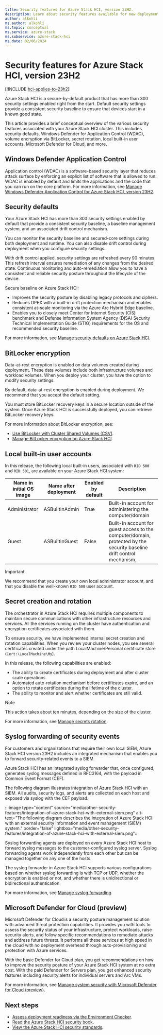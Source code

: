 ```yaml
---
title: Security features for Azure Stack HCI, version 23H2.
description: Learn about security features available for new deployments of Azure Stack HCI, version 23H2.
author: alkohli
ms.author: alkohli
ms.topic: conceptual
ms.service: azure-stack
ms.subservice: azure-stack-hci
ms.date: 02/06/2024
---
```


# Security features for Azure Stack HCI, version 23H2

[!INCLUDE [hci-applies-to-23h2](../../includes/hci-applies-to-23h2.md)]

Azure Stack HCI is a secure-by-default product that has more than 300 security settings enabled right from the start. Default security settings provide a consistent security baseline to ensure that devices start in a known good state.

This article provides a brief conceptual overview of the various security features associated with your Azure Stack HCI cluster. This includes security defaults, Windows Defender for Application Control (WDAC), volume encryption via BitLocker, secret rotation, local built-in user accounts, Microsoft Defender for Cloud, and more.

## Windows Defender Application Control

Application control (WDAC) is a software-based security layer that reduces attack surface by enforcing an explicit list of software that is allowed to run. WDAC is enabled by default and limits the applications and the code that you can run on the core platform. For more information, see [Manage Windows Defender Application Control for Azure Stack HCI, version 23H2](../manage/manage-wdac.md).

## Security defaults

Your Azure Stack HCI has more than 300 security settings enabled by default that provide a consistent security baseline, a baseline management system, and an associated drift control mechanism.

You can monitor the security baseline and secured-core settings during both deployment and runtime. You can also disable drift control during deployment when you configure security settings.

With drift control applied, security settings are refreshed every 90 minutes. This refresh interval ensures remediation of any changes from the desired state. Continuous monitoring and auto-remediation allow you to have a consistent and reliable security posture throughout the lifecycle of the device.

Secure baseline on Azure Stack HCI:

- Improves the security posture by disabling legacy protocols and ciphers.
- Reduces OPEX with a built-in drift protection mechanism and enables consistent at-scale monitoring via the Azure Arc Hybrid Edge baseline.
- Enables you to closely meet Center for Internet Security (CIS) benchmark and Defense Information System Agency (DISA) Security Technical Implementation Guide (STIG) requirements for the OS and recommended security baseline.

For more information, see [Manage security defaults on Azure Stack HCI](../manage/manage-secure-baseline.md).

## BitLocker encryption

Data-at-rest encryption is enabled on data volumes created during deployment. These data volumes include both infrastructure volumes and workload volumes. When you deploy your cluster, you have the option to modify security settings.

By default, data-at-rest encryption is enabled during deployment. We recommend that you accept the default setting.

You must store BitLocker recovery keys in a secure location outside of the system. Once Azure Stack HCI is successfully deployed, you can retrieve BitLocker recovery keys.

For more information about BitLocker encryption, see:

- [Use BitLocker with Cluster Shared Volumes (CSV)](../manage/bitlocker-on-csv.md).
- [Manage BitLocker encryption on Azure Stack HCI](../manage/manage-bitlocker.md).

## Local built-in user accounts

In this release, the following local built-in users, associated with `RID 500` and `RID 501`, are available on your Azure Stack HCI system:

|Name in initial OS image |Name after deployment |Enabled by default |Description |
|-----|-----|-----|-----|
|Administrator |ASBuiltInAdmin |True |Built-in account for administering the computer/domain |
|Guest |ASBuiltInGuest |False |Built-in account for guest access to the computer/domain, protected by the security baseline drift control mechanism. |

> [!IMPORTANT]
> We recommend that you create your own local administrator account, and that you disable the well-known `RID 500` user account.

## Secret creation and rotation

The orchestrator in Azure Stack HCI requires multiple components to maintain secure communications with other infrastructure resources and services. All the services running on the cluster have authentication and encryption certificates associated with them.

To ensure security, we have implemented internal secret creation and rotation capabilities. When you review your cluster nodes, you see several certificates created under the path LocalMachine/Personal certificate store (`Cert:\LocalMachine\My`).

In this release, the following capabilities are enabled:

- The ability to create certificates during deployment and after cluster scale operations.
- Automated auto-rotation mechanism before certificates expire, and an option to rotate certificates during the lifetime of the cluster.
- The ability to monitor and alert whether certificates are still valid.

> [!NOTE]
> This action takes about ten minutes, depending on the size of the cluster.

For more information, see [Manage secrets rotation](../manage/manage-secrets-rotation.md).

## Syslog forwarding of security events

For customers and organizations that require their own local SIEM, Azure Stack HCI version 23H2 includes an integrated mechanism that enables you to forward security-related events to a SIEM.

Azure Stack HCI has an integrated syslog forwarder that, once configured, generates syslog messages defined in RFC3164, with the payload in Common Event Format (CEF).

The following diagram illustrates integration of Azure Stack HCI with an SIEM. All audits, security logs, and alerts are collected on each host and exposed via syslog with the CEF payload.

:::image type="content" source="media/other-security-features/integration-of-azure-stack-hci-with-external-siem.png" alt-text="The following diagram describes the integration of Azure Stack HCI with an external security information and event management (SIEM) system." border="false" lightbox="media/other-security-features/integration-of-azure-stack-hci-with-external-siem.png":::

Syslog forwarding agents are deployed on every Azure Stack HCI host to forward syslog messages to the customer-configured syslog server. Syslog forwarding agents work independently from each other but can be managed together on any one of the hosts.

The syslog forwarder in Azure Stack HCI supports various configurations based on whether syslog forwarding is with TCP or UDP, whether the encryption is enabled or not, and whether there is unidirectional or bidirectional authentication.

For more information, see [Manage syslog forwarding](../manage/manage-syslog-forwarding.md).

## Microsoft Defender for Cloud (preview)

Microsoft Defender for Cloud is a security posture management solution with advanced threat protection capabilities. It provides you with tools to assess the security status of your infrastructure, protect workloads, raise security alerts, and follow specific recommendations to remediate attacks and address future threats. It performs all these services at high speed in the cloud with no deployment overhead through auto-provisioning and protection with Azure services.

With the basic Defender for Cloud plan, you get recommendations on how to improve the security posture of your Azure Stack HCI system at no extra cost. With the paid Defender for Servers plan, you get enhanced security features including security alerts for individual servers and Arc VMs.

For more information, see [Manage system security with Microsoft Defender for Cloud (preview)](../manage/manage-security-with-defender-for-cloud.md).

## Next steps

- [Assess deployment readiness via the Environment Checker](../manage/use-environment-checker.md).
- [Read the Azure Stack HCI security book](https://assetsprod.microsoft.com/mpn/azure-stack-hci-security-book.pdf).
- [View the Azure Stack HCI security standards](/azure-stack/hci/assurance/azure-stack-security-standards).
